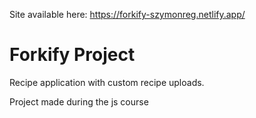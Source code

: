Site available here: https://forkify-szymonreg.netlify.app/
# Forkify Project
Recipe application with custom recipe uploads.

Project made during the js course
